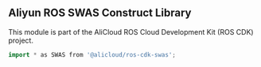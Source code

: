 ## Aliyun ROS SWAS Construct Library

This module is part of the AliCloud ROS Cloud Development Kit (ROS CDK) project.

```go
import * as SWAS from '@alicloud/ros-cdk-swas';
```
